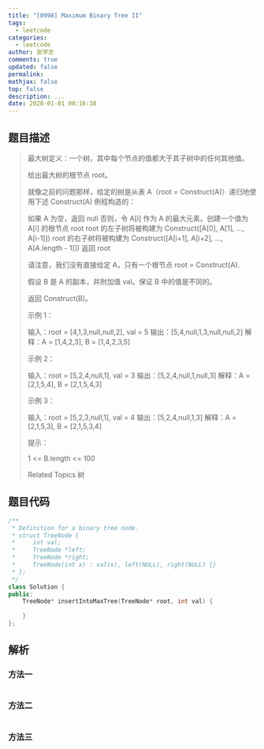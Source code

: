 ```yaml
---
title: "[0998] Maximum Binary Tree II"
tags:
  - leetcode
categories:
  - leetcode
author: 张学志
comments: true
updated: false
permalink:
mathjax: false
top: false
description: ...
date: 2020-01-01 00:16:38
---
```


## 题目描述

> 最大树定义：一个树，其中每个节点的值都大于其子树中的任何其他值。 
> 
> 给出最大树的根节点 root。 
> 
> 就像之前的问题那样，给定的树是从表 A（root = Construct(A)）递归地使用下述 Construct(A) 例程构造的： 
> 
> 
> 如果 A 为空，返回 null 
> 否则，令 A[i] 作为 A 的最大元素。创建一个值为 A[i] 的根节点 root 
> root 的左子树将被构建为 Construct([A[0], A[1], ..., A[i-1]]) 
> root 的右子树将被构建为 Construct([A[i+1], A[i+2], ..., A[A.length - 1]]) 
> 返回 root 
> 
> 
> 请注意，我们没有直接给定 A，只有一个根节点 root = Construct(A). 
> 
> 假设 B 是 A 的副本，并附加值 val。保证 B 中的值是不同的。 
> 
> 返回 Construct(B)。 
> 
> 
> 
> 示例 1： 
> 
> 
> 
> 输入：root = [4,1,3,null,null,2], val = 5
> 输出：[5,4,null,1,3,null,null,2]
> 解释：A = [1,4,2,3], B = [1,4,2,3,5]
> 
> 
> 示例 2： 
> 
> 
> 输入：root = [5,2,4,null,1], val = 3
> 输出：[5,2,4,null,1,null,3]
> 解释：A = [2,1,5,4], B = [2,1,5,4,3]
> 
> 
> 示例 3： 
> 
> 
> 输入：root = [5,2,3,null,1], val = 4
> 输出：[5,2,4,null,1,3]
> 解释：A = [2,1,5,3], B = [2,1,5,3,4]
> 
> 
> 
> 
> 提示： 
> 
> 
> 1 <= B.length <= 100 
> 
> 
> 
> 
> 
> Related Topics 树

## 题目代码

```cpp
/**
 * Definition for a binary tree node.
 * struct TreeNode {
 *     int val;
 *     TreeNode *left;
 *     TreeNode *right;
 *     TreeNode(int x) : val(x), left(NULL), right(NULL) {}
 * };
 */
class Solution {
public:
    TreeNode* insertIntoMaxTree(TreeNode* root, int val) {
        
    }
};
```

## 解析

### 方法一

```cpp

```

### 方法二

```cpp

```

### 方法三

```cpp

```

